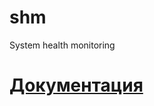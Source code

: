 shm
===

System health monitoring

# [Документация](https://drive.google.com/?tab=wo&authuser=0#folders/0B2LDLeilUCaHTmU1c3hnYnJCam8)